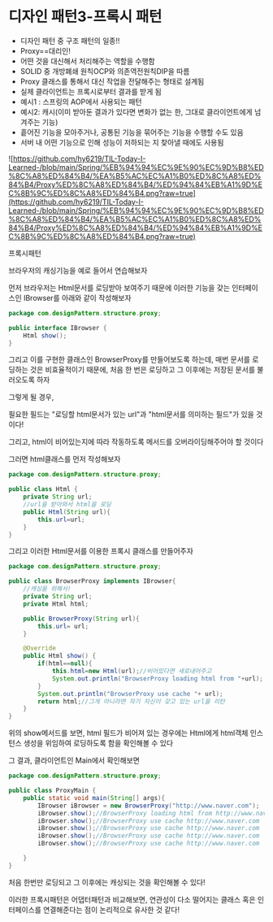 # 디자인 패턴3-프록시 패턴

- 디자인 패턴 중 구조 패턴의 일종!!
- Proxy==대리인!
- 어떤 것을 대신해서 처리해주는 역할을 수행함
- SOLID 중 개방폐쇄 원칙OCP와 의존역전원칙DIP을 따름
- Proxy 클래스를 통해서 대신 작업을 전달해주는 형태로 설계됨
- 실제 클라이언트는 프록시로부터 결과를 받게 됨
- 예시1 : 스프링의 AOP에서 사용되는 패턴
- 예시2: 캐시(이미 받아둔 결과가 있다면 변화가 없는 한, 그대로 클라이언트에게 넘겨주는 기능)
- 흩어진 기능을 모아주거나, 공통된 기능을 묶어주는 기능을 수행할 수도 있음
- 서버 내 어떤 기능으로 인해 성능이 저하되는 지 찾아낼 때에도 사용됨

![https://github.com/hy6219/TIL-Today-I-Learned-/blob/main/Spring/%EB%94%94%EC%9E%90%EC%9D%B8%ED%8C%A8%ED%84%B4/%EA%B5%AC%EC%A1%B0%ED%8C%A8%ED%84%B4/Proxy%ED%8C%A8%ED%84%B4/%ED%94%84%EB%A1%9D%EC%8B%9C%ED%8C%A8%ED%84%B4.png?raw=true](https://github.com/hy6219/TIL-Today-I-Learned-/blob/main/Spring/%EB%94%94%EC%9E%90%EC%9D%B8%ED%8C%A8%ED%84%B4/%EA%B5%AC%EC%A1%B0%ED%8C%A8%ED%84%B4/Proxy%ED%8C%A8%ED%84%B4/%ED%94%84%EB%A1%9D%EC%8B%9C%ED%8C%A8%ED%84%B4.png?raw=true)

프록시패턴

브라우저의 캐싱기능을 예로 들어서 연습해보자

먼저 브라우저는 Html문서를 로딩받아 보여주기 때문에 이러한 기능을 갖는 인터페이스인 IBrowser를 아래와 같이 작성해보자

```java
package com.designPattern.structure.proxy;

public interface IBrowser {
    Html show();
}
```

그리고 이를 구현한 클래스인 BrowserProxy를 만들어보도록 하는데, 매번 문서를 로딩하는 것은 비효율적이기 때문에, 처음 한 번은 로딩하고 그 이후에는 저장된 문서를 불러오도록 하자

그렇게 될 경우,

필요한 필드는 "로딩할 html문서가 있는 url"과 "html문서를 의미하는 필드"가 있을 것이다!

그리고, html이 비어있는지에 따라 작동하도록 메서드를 오버라이딩해주어야 할 것이다

그러면 html클래스를 먼저 작성해보자

```java
package com.designPattern.structure.proxy;

public class Html {
    private String url;
    //url을 받아와서 html을 로딩
    public Html(String url){
        this.url=url;
    }
}
```

그리고 이러한 Html문서를 이용한 프록시 클래스를 만들어주자

```java
package com.designPattern.structure.proxy;

public class BrowserProxy implements IBrowser{
    //캐싱을 위해서!
    private String url;
    private Html html;

    public BrowserProxy(String url){
        this.url= url;
    }

    @Override
    public Html show() {
        if(html==null){
            this.html=new Html(url);//비어있다면 새로내어주고
            System.out.println("BrowserProxy loading html from "+url);
        }
        System.out.println("BrowserProxy use cache "+ url);
        return html;//그게 아니라면 자기 자신이 갖고 있는 url을 리턴
    }
}
```

위의 show메서드를 보면, html 필드가 비어져 있는 경우에는 Html에게 html객체 인스턴스 생성을 위임하여 로딩하도록 함을 확인해볼 수 있다

그 결과, 클라이언트인 Main에서 확인해보면

```java
package com.designPattern.structure.proxy;

public class ProxyMain {
    public static void main(String[] args){
        IBrowser iBrowser = new BrowserProxy("http://www.naver.com");
        iBrowser.show();//BrowserProxy loading html from http://www.naver.com
        iBrowser.show();//BrowserProxy use cache http://www.naver.com
        iBrowser.show();//BrowserProxy use cache http://www.naver.com
        iBrowser.show();//BrowserProxy use cache http://www.naver.com
        iBrowser.show();//BrowserProxy use cache http://www.naver.com

    }
}
```

처음 한번만 로딩되고 그 이후에는 캐싱되는 것을 확인해볼 수 있다!

이러한 프록시패턴은 어댑터패턴과 비교해보면, 연관성이 다소 떨어지는 클래스 혹은 인터페이스를 연결해준다는 점이 논리적으로 유사한 것 같다!